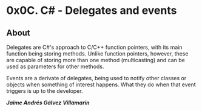 # 0x0C. C# - Delegates and events

## About
Delegates are C#'s approach to C/C++ function pointers, with its main function being storing methods. Unlike function pointers, however, these are capable of storing more than one method (multicasting) and can be used as parameters for other methods.

Events are a derivate of delegates, being used to notify other classes or objects when something of interest happens. What they do when that event triggers is up to the developer.

***Jaime Andrés Gálvez Villamarin***
